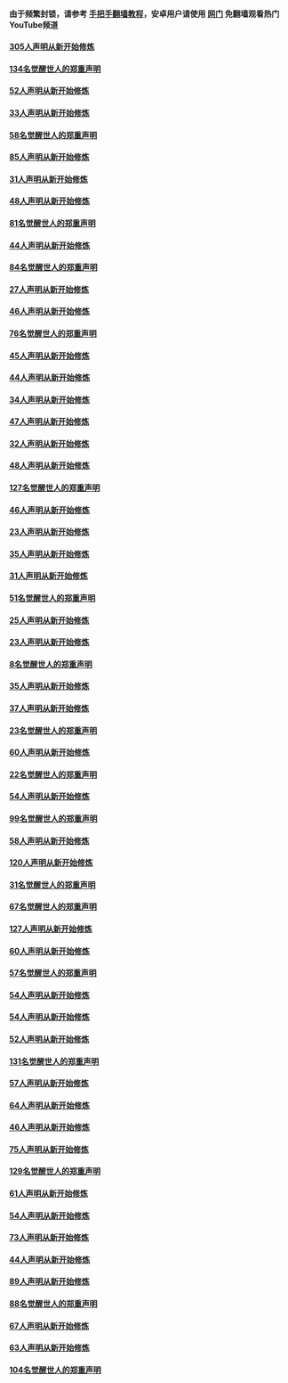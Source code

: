 #### 由于频繁封锁，请参考 [手把手翻墙教程](https://github.com/gfw-breaker/guides/wiki/)，安卓用户请使用 [网门](https://github.com/gfw-breaker/nogfw/blob/master/dl.md?t=03261401) 免翻墙观看热门YouTube频道 

#### [305人声明从新开始修炼](../pages/91/422153.md?t=03261401) 

#### [134名觉醒世人的郑重声明](../pages/91/422152.md?t=03261401) 

#### [52人声明从新开始修炼](../pages/91/421846.md?t=03261401) 

#### [33人声明从新开始修炼](../pages/91/421804.md?t=03261401) 

#### [58名觉醒世人的郑重声明](../pages/91/421845.md?t=03261401) 

#### [85人声明从新开始修炼](../pages/91/421769.md?t=03261401) 

#### [31人声明从新开始修炼](../pages/91/421763.md?t=03261401) 

#### [48人声明从新开始修炼](../pages/91/421605.md?t=03261401) 

#### [81名觉醒世人的郑重声明](../pages/91/421656.md?t=03261401) 

#### [44人声明从新开始修炼](../pages/91/421544.md?t=03261401) 

#### [84名觉醒世人的郑重声明](../pages/91/421543.md?t=03261401) 

#### [27人声明从新开始修炼](../pages/91/421465.md?t=03261401) 

#### [46人声明从新开始修炼](../pages/91/421454.md?t=03261401) 

#### [76名觉醒世人的郑重声明](../pages/91/421453.md?t=03261401) 

#### [45人声明从新开始修炼](../pages/91/421452.md?t=03261401) 

#### [44人声明从新开始修炼](../pages/91/421422.md?t=03261401) 

#### [34人声明从新开始修炼](../pages/91/421322.md?t=03261401) 

#### [47人声明从新开始修炼](../pages/91/421264.md?t=03261401) 

#### [32人声明从新开始修炼](../pages/91/421225.md?t=03261401) 

#### [48人声明从新开始修炼](../pages/91/421202.md?t=03261401) 

#### [127名觉醒世人的郑重声明](../pages/91/421224.md?t=03261401) 

#### [46人声明从新开始修炼](../pages/91/421203.md?t=03261401) 

#### [23人声明从新开始修炼](../pages/91/421138.md?t=03261401) 

#### [35人声明从新开始修炼](../pages/91/421122.md?t=03261401) 

#### [31人声明从新开始修炼](../pages/91/421081.md?t=03261401) 

#### [51名觉醒世人的郑重声明](../pages/91/421080.md?t=03261401) 

#### [25人声明从新开始修炼](../pages/91/421020.md?t=03261401) 

#### [23人声明从新开始修炼](../pages/91/420884.md?t=03261401) 

#### [8名觉醒世人的郑重声明](../pages/91/420883.md?t=03261401) 

#### [35人声明从新开始修炼](../pages/91/420809.md?t=03261401) 

#### [37人声明从新开始修炼](../pages/91/420766.md?t=03261401) 

#### [23名觉醒世人的郑重声明](../pages/91/420765.md?t=03261401) 

#### [60人声明从新开始修炼](../pages/91/420727.md?t=03261401) 

#### [22名觉醒世人的郑重声明](../pages/91/420726.md?t=03261401) 

#### [54人声明从新开始修炼](../pages/91/420529.md?t=03261401) 

#### [99名觉醒世人的郑重声明](../pages/91/420528.md?t=03261401) 

#### [58人声明从新开始修炼](../pages/91/420198.md?t=03261401) 

#### [120人声明从新开始修炼](../pages/91/420141.md?t=03261401) 

#### [31名觉醒世人的郑重声明](../pages/91/420197.md?t=03261401) 

#### [67名觉醒世人的郑重声明](../pages/91/420140.md?t=03261401) 

#### [127人声明从新开始修炼](../pages/91/420082.md?t=03261401) 

#### [60人声明从新开始修炼](../pages/91/420081.md?t=03261401) 

#### [57名觉醒世人的郑重声明](../pages/91/420080.md?t=03261401) 

#### [54人声明从新开始修炼](../pages/91/419533.md?t=03261401) 

#### [54人声明从新开始修炼](../pages/91/419532.md?t=03261401) 

#### [52人声明从新开始修炼](../pages/91/419531.md?t=03261401) 

#### [131名觉醒世人的郑重声明](../pages/91/419530.md?t=03261401) 

#### [57人声明从新开始修炼](../pages/91/419430.md?t=03261401) 

#### [64人声明从新开始修炼](../pages/91/419429.md?t=03261401) 

#### [46人声明从新开始修炼](../pages/91/419428.md?t=03261401) 

#### [75人声明从新开始修炼](../pages/91/419427.md?t=03261401) 

#### [129名觉醒世人的郑重声明](../pages/91/419426.md?t=03261401) 

#### [61人声明从新开始修炼](../pages/91/419198.md?t=03261401) 

#### [54人声明从新开始修炼](../pages/91/419197.md?t=03261401) 

#### [73人声明从新开始修炼](../pages/91/419196.md?t=03261401) 

#### [44人声明从新开始修炼](../pages/91/419075.md?t=03261401) 

#### [89人声明从新开始修炼](../pages/91/419074.md?t=03261401) 

#### [88名觉醒世人的郑重声明](../pages/91/419195.md?t=03261401) 

#### [67人声明从新开始修炼](../pages/91/419073.md?t=03261401) 

#### [63人声明从新开始修炼](../pages/91/419072.md?t=03261401) 

#### [104名觉醒世人的郑重声明](../pages/91/419071.md?t=03261401) 


